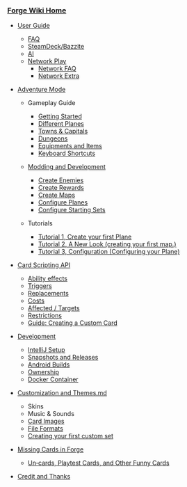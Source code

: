 ### [Forge Wiki Home](Home.md)
- [User Guide](User-Guide.md)
  - [FAQ](Frequently-Asked-Questions.md)
  - [SteamDeck/Bazzite](Steam-Deck-and-Bazzite-Install.md)
  - [AI](ai.md)
  - [Network Play](network-play.md)
    - [Network FAQ](Network-FAQ.md)
    - [Network Extra](Networking-Extras.md)

- [Adventure Mode](Adventure-Mode.md)

    - Gameplay Guide

      - [Getting Started](Gameplay-Guide.md)
      - [Different Planes](Different-Planes.md)
      - [Towns & Capitals](Towns-&-Capitals.md)
      - [Dungeons](Dungeons.md)
      - [Equipments and Items](Equipments-and-Items.md)
      - [Keyboard Shortcuts](Keyboard-Shortcuts.md)

  - [Modding and Development](Modding-and-Development.md)

    - [Create Enemies](Create-Enemies.md)
    - [Create Rewards](Create-Rewards.md)
    - [Create Maps](Create-new-Maps.md)
    - [Configure Planes](Configure-Planes.md)
    - [Configure Starting Sets](Configure-Sets.md)

  - Tutorials
    - [Tutorial 1, Create your first Plane](Tutorial-1-Create-your-First-Plane.md)
    - [Tutorial 2, A New Look (creating your first map.)](Tutorial-2-A-New-Look.md)
    - [Tutorial 3, Configuration (Configuring your Plane)](Tutorial-3-Configuration.md)


- [Card Scripting API](Card-scripting-API/Card-scripting-API.md)
  - [Ability effects](Card-scripting-API/AbilityFactory.md)
  - [Triggers](Card-scripting-API/Triggers.md)
  - [Replacements](Card-scripting-API/Replacements.md)
  - [Costs](Card-scripting-API/Costs.md)
  - [Affected / Targets](Card-scripting-API/Targeting.md)
  - [Restrictions](Card-scripting-API/Restrictions.md)
  - [Guide: Creating a Custom Card](Card-scripting-API/Creating-a-Custom-Card.md)

- [Development]((SM-autoconverted)-how-to-get-started-developing-forge.md)
  - [IntelliJ Setup](Development/IntelliJ-setup.md)
  - [Snapshots and Releases](Snapshots-and-Releases.md)
  - [Android Builds](Development/android-builds.md)
  - [Ownership](Development/ownership.md)
  - [Docker Container](docker-setup.md)

- [Customization and Themes.md](Themes.md)
  - Skins
  - Music & Sounds
  - [Card Images](Card-Images.md)
  - [File Formats](File-Formats.md)
  - [Creating your first custom set](Creating-a-custom-set.md)

- [Missing Cards in Forge](Missing-Cards-in-Forge.md)
  - [Un‐cards, Playtest Cards, and Other Funny Cards](Un‐cards,-Playtest-Cards,-and-Other-Funny-Cards.md)
- [Credit and Thanks](Credit-and-Thanks.md)